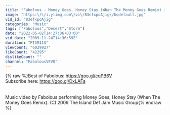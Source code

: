 ```yaml
---
title: "Fabolous - Money Goes, Honey Stay (When The Money Goes Remix) ft. JAY-Z"
image: "https:\/\/i.ytimg.com\/vi\/83efxpoAjig\/hqdefault.jpg"
vid_id: "83efxpoAjig"
categories: "Music"
tags: ["Fabolous","Desert","Storm"]
date: "2022-05-02T14:27:36+03:00"
vid_date: "2009-11-24T14:36:59Z"
duration: "PT5M11S"
viewcount: "6029927"
likeCount: "42295"
dislikeCount: ""
channel: "FabolousVEVO"
---
```

{% raw %}Best of Fabolous: <a rel="nofollow" target="blank" href="https://goo.gl/cqPB6V">https://goo.gl/cqPB6V</a><br />Subscribe here: <a rel="nofollow" target="blank" href="https://goo.gl/DxLAFa">https://goo.gl/DxLAFa</a><br /><br /><br />Music video by Fabolous performing Money Goes, Honey Stay (When The Money Goes Remix). (C) 2009 The Island Def Jam Music Group{% endraw %}

